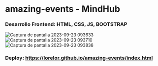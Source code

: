 # amazing-events - MindHub
### Desarrollo Frontend: HTML, CSS, JS, BOOTSTRAP
![Captura de pantalla 2023-09-23 093633](https://github.com/LoreLor/amazing-events/assets/86624472/8e8c2d2f-b004-4297-896d-c7a366a9254b)
![Captura de pantalla 2023-09-23 093710](https://github.com/LoreLor/amazing-events/assets/86624472/21e5b7ca-5cd6-4e4f-a7a5-95d29a15d5f8)
![Captura de pantalla 2023-09-23 093838](https://github.com/LoreLor/amazing-events/assets/86624472/7a589488-364c-4801-b43b-c25f83cfb49a)
### Deploy: https://lorelor.github.io/amazing-events/index.html
